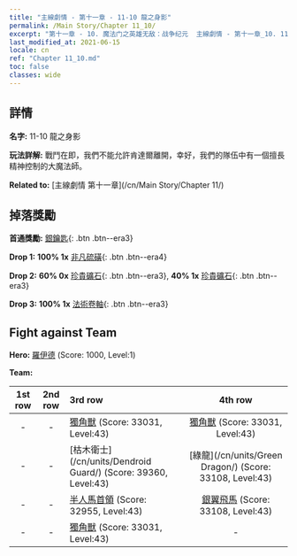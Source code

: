 ```yaml
---
title: "主線劇情 - 第十一章 - 11-10 龍之身影"
permalink: /Main Story/Chapter 11_10/
excerpt: "第十一章 - 10. 魔法门之英雄无敌：战争纪元  主線劇情 - 第十一章_10. 11-10 龍之身影"
last_modified_at: 2021-06-15
locale: cn
ref: "Chapter 11_10.md"
toc: false
classes: wide
---
```


## 詳情

 **名字:** 11-10 龍之身影

 **玩法詳解:** 戰鬥在即，我們不能允許肯達爾離開，幸好，我們的隊伍中有一個擅長精神控制的大魔法師。

 **Related to:** [主線劇情 第十一章](/cn/Main Story/Chapter 11/)

## 掉落獎勵

 **首通獎勵:** [銀鑰匙](/cn/Items/con_693/){: .btn .btn--era3}

 **Drop 1:** **100% 1x** [非凡硫磺](/cn/Items/mat_36/){: .btn .btn--era4}

 **Drop 2:** **60% 0x** [珍貴礦石](/cn/Items/mat_26/){: .btn .btn--era3}, **40% 1x** [珍貴礦石](/cn/Items/mat_26/){: .btn .btn--era3}

 **Drop 3:** **100% 1x** [法術卷軸](/cn/Items/con_694/){: .btn .btn--era3}


## Fight against Team
 **Hero:** [羅伊德](/cn/heroes/Ryland/) (Score: 1000, Level:1)

 **Team:**


  | 1st row | 2nd row | 3rd row | 4th row |
  |:----:|:----:|:----|:----:|
  | - | - | [獨角獸](/cn/units/Unicorn/) (Score: 33031, Level:43)  | [獨角獸](/cn/units/Unicorn/) (Score: 33031, Level:43)  |
  | - | - | [枯木衛士](/cn/units/Dendroid Guard/) (Score: 39360, Level:43)  | [綠龍](/cn/units/Green Dragon/) (Score: 33108, Level:43)  |
  | - | - | [半人馬首領](/cn/units/Centaur/) (Score: 32955, Level:43)  | [銀翼飛馬](/cn/units/Pegasus/) (Score: 33108, Level:43)  |
  | - | - | [獨角獸](/cn/units/Unicorn/) (Score: 33031, Level:43)  | - |


